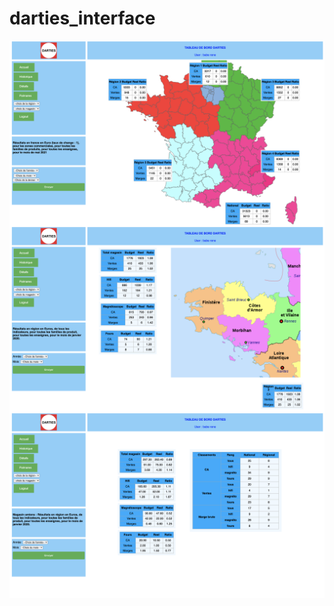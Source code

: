 # darties_interface



<img src="static/images/accueil.png" alt="Markdown Monster icon" style="float: left; margin-right: 10px;" />

<img src="static/images/region.png" alt="Markdown Monster icon" style="float: left; margin-right: 10px;" />

<img src="static/images/magasin.png" alt="Markdown Monster icon" style="float: left; margin-right: 10px;" />